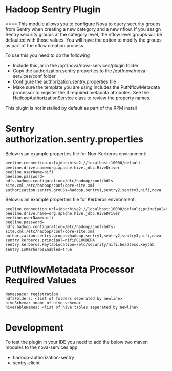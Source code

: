 Hadoop Sentry Plugin
====
====
This module allows you to configure Nova to query security groups from Sentry when creating a new category and a new nflow. If you assign Sentry security groups at the category level, the nflow level groups will be defaulted with those values. You will have the option to modify the groups as part of the nflow creation process.

To use this you need to do the following
* Include this jar in the /opt/nova/nova-services/plugin folder
* Copy the authorization.sentry.properties to the /opt/nova/nova-services/conf folder
* Configure the authorization.sentry.properties file
* Make sure the template you are using includes the PutNflowMetadata processor to register the 3 required
metadata attributes. See the HadoopAuthorizationService class to review the property names.

This plugin is not installed by default as part of the RPM install

Sentry authorization.sentry.properties
===
Below is an example properties file for Non-Kerberos environment:

```
beeline.connection.url=jdbc:hive2://localhost:10000/default
beeline.drive.name=org.apache.hive.jdbc.HiveDriver
beeline.userName=nifi
beeline.password=
hdfs.hadoop.configuration=/etc/hadoop/conf/hdfs-site.xml,/etc/hadoop/conf/core-site.xml
authorization.sentry.groups=hadoop,sentry1,sentry2,sentry3,nifi,nova
```

Below is an example properties file for Kerberos environment:

```
beeline.connection.url=jdbc:hive2://localhost:10000/default;principal=hive/quickstart.cloudera@CLOUDERA
beeline.drive.name=org.apache.hive.jdbc.HiveDriver
beeline.userName=nifi
beeline.password=
hdfs.hadoop.configuration=/etc/hadoop/conf/hdfs-site.xml,/etc/hadoop/conf/core-site.xml
authorization.sentry.groups=hadoop,sentry1,sentry2,sentry3,nifi,nova
sentry.kerberos.principal=nifi@CLOUDERA
sentry.kerberos.KeytabLocation=/etc/security/nifi.headless.keytab
sentry.IsKerberosEnabled=true
```


PutNflowMetadata Processor Required Values
===
```
Namespace: registration
hdfsFolders: <list of folders seperated by newline>
hiveSchema: <name of hive schema>
hiveTableNames: <list of hive tables seperated by newline>

```

Development
===
To test the plugin in your IDE you need to add the below two maven modules to the nova-services app

* hadoop-authorization-sentry
* sentry-client
